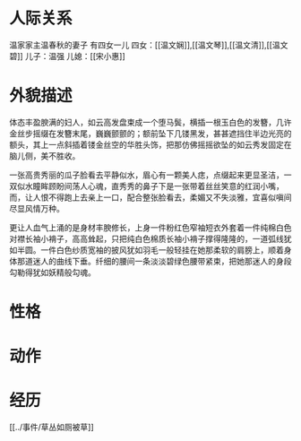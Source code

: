 # 人际关系
温家家主温春秋的妻子
有四女一儿
四女：[[温文娴]],[[温文琴]],[[温文清]],[[温文碧]]
儿子：温强
儿媳：[[宋小惠]]
# 外貌描述
体态丰盈腴满的妇人，如云高发盘束成一个堕马鬓，横插一根玉白色的发簪，几许金丝步摇缀在发簪末尾，巍巍颤颤的；额前坠下几镂黑发，甚甚遮挡住半边光亮的额头，其上一点斜插着镂金丝空的华胜头饰，把那仿佛摇摇欲坠的如云秀发固定在脑儿侧，美不胜收。

一张高贵秀丽的瓜子脸看去平静似水，眉心有一颗美人痣，点缀起来更显圣洁，一双似水瞳眸顾盼间荡人心魂，直秀秀的鼻子下是一张带着丝丝笑意的红润小嘴，而，让人恨不得跑上去亲上一口，配合整张脸看去，柔媚又不失淡雅，宜喜似嗔间尽显风情万种。

更让人血气上涌的是身材丰腴修长，上身一件粉红色窄袖短衣外套着一件纯棉白色对襟长袖小褙子，高高耸起，只把纯白色棉质长袖小褙子撑得隆隆的，一道弧线犹如半圆。一件白色纱质宽袖的披风犹如羽毛一般轻挂在她那柔软的肩膀上，顺着身体那道迷人的曲线下垂。纤细的腰间一条淡淡碧绿色腰带紧束，把她那迷人的身段勾勒得犹如妖精般勾魂。

# 性格

# 动作

# 经历

[[../事件/草丛如厕被草]]
